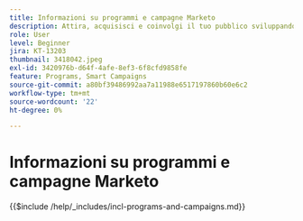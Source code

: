 ```yaml
---
title: Informazioni su programmi e campagne Marketo
description: Attira, acquisisci e coinvolgi il tuo pubblico sviluppando una strategia di marketing dei contenuti.
role: User
level: Beginner
jira: KT-13203
thumbnail: 3418042.jpeg
exl-id: 3420976b-d64f-4afe-8ef3-6f8cfd9858fe
feature: Programs, Smart Campaigns
source-git-commit: a80bf39486992aa7a11988e6517197860b60e6c2
workflow-type: tm+mt
source-wordcount: '22'
ht-degree: 0%

---
```


# Informazioni su programmi e campagne Marketo

{{$include /help/_includes/incl-programs-and-campaigns.md}}
